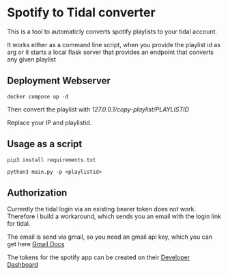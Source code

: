 # Spotify to Tidal converter


This is a tool to automaticly converts spotify playlists to your tidal account.

It works either as a command line script, when you provide the playlist id as arg or it starts a local flask server that provides an endpoint that converts any given playlist

## Deployment Webserver

````docker compose up -d ````

Then convert the playlist with *127.0.0.1/copy-playlist/PLAYLISTID*


Replace your IP and playlistid.

## Usage as a script


```` 
pip3 install requirements.txt

python3 main.py -p <playlistid>

````

## Authorization

Currently the tidal login via an existing bearer token does not work. Therefore I build a workaround, which sends you an email with the login link for tidal.

The email is send via gmail, so you need an gmail api key, which you can get here [Gmail Docs](https://developers.google.com/gmail/api/auth/about-auth)

The tokens for the spotify app can be created on their [Developer Dashboard](https://developer.spotify.com/dashboard/login)